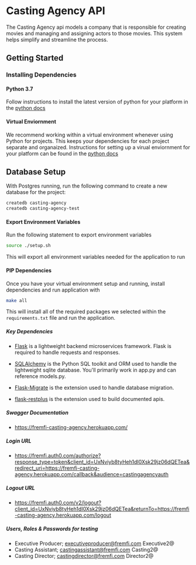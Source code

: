 # Casting Agency API

The Casting Agency api models a company that is responsible for creating movies and managing and assigning actors to those movies. This system helps simplify and streamline the process.

## Getting Started

### Installing Dependencies

#### Python 3.7

Follow instructions to install the latest version of python for your platform in the [python docs](https://docs.python.org/3/using/unix.html#getting-and-installing-the-latest-version-of-python)

#### Virtual Enviornment

We recommend working within a virtual environment whenever using Python for projects. This keeps your dependencies for each project separate and organaized. Instructions for setting up a virual enviornment for your platform can be found in the [python docs](https://packaging.python.org/guides/installing-using-pip-and-virtual-environments/)

## Database Setup
With Postgres running, run the following command to create a new database for the project:
```bash
createdb casting-agency
createdb casting-agency-test
```

#### Export Environment Variables

Run the following statement to export environment variables

```bash
source ./setup.sh
```

This will export all environment variables needed for the application to run

#### PIP Dependencies

Once you have your virtual environment setup and running, install dependencies and run application with

```bash
make all
```

This will install all of the required packages we selected within the `requirements.txt` file and run the application.

##### Key Dependencies

- [Flask](http://flask.pocoo.org/)  is a lightweight backend microservices framework. Flask is required to handle requests and responses.

- [SQLAlchemy](https://www.sqlalchemy.org/) is the Python SQL toolkit and ORM used to handle the lightweight sqlite database. You'll primarily work in app.py and can reference models.py. 

- [Flask-Migrate](https://flask-migrate.readthedocs.io/en/latest/) is the extension used to handle database migration. 

- [flask-restplus](https://flask-restplus.readthedocs.io/en/stable/) is the extension used to build documented apis. 

##### Swagger Documentation
- https://fremfi-casting-agency.herokuapp.com/


##### Login URL
- https://fremfi.auth0.com/authorize?response_type=token&client_id=UxNviyb8tyHeh1dI0Xsk29jz06dQETea&redirect_uri=https://fremfi-casting-agency.herokuapp.com/callback&audience=castingagencyauth

##### Logout URL
- https://fremfi.auth0.com/v2/logout?client_id=UxNviyb8tyHeh1dI0Xsk29jz06dQETea&returnTo=https://fremfi-casting-agency.herokuapp.com/logout

##### Users, Roles & Passwords for testing
- Executive Producer; executiveproducer@fremfi.com Executive2@
- Casting Assistant; castingassistant@fremfi.com Casting2@
- Casting Director; castingdirector@fremfi.com Director2@

